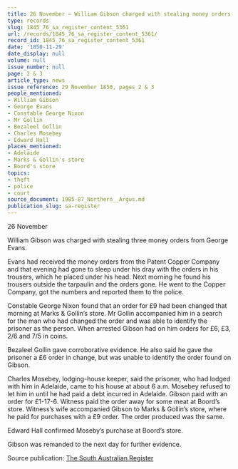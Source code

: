 ```yaml
---
title: 26 November — William Gibson charged with stealing money orders
type: records
slug: 1845_76_sa_register_content_5361
url: /records/1845_76_sa_register_content_5361/
record_id: 1845_76_sa_register_content_5361
date: '1850-11-29'
date_display: null
volume: null
issue_number: null
page: 2 & 3
article_type: news
issue_reference: 29 November 1850, pages 2 & 3
people_mentioned:
- William Gibson
- George Evans
- Constable George Nixon
- Mr Gollin
- Bezaleel Gollin
- Charles Mosebey
- Edward Hall
places_mentioned:
- Adelaide
- Marks & Gollin's store
- Boord's store
topics:
- theft
- police
- court
source_document: 1985-87_Northern__Argus.md
publication_slug: sa-register
---
```


26 November

William Gibson was charged with stealing three money orders from George Evans.

Evans had received the money orders from the Patent Copper Company and that evening had gone to sleep under his dray with the orders in his trousers, which he placed under his head.  Next morning he found his trousers outside the tarpaulin and the orders gone.  He went to the Copper Company, got the numbers and reported them to the police.

Constable George Nixon found that an order for £9 had been changed that morning at Marks & Gollin’s store.  Mr Gollin accompanied him in a search for the man who had changed the order and was able to identify the prisoner as the person.  When arrested Gibson had on him orders for £6, £3, 2/6 and 7/5 in coins.

Bezaleel Gollin gave corroborative evidence.  He also said he gave the prisoner a £6 order in change, but was unable to identify the order found on Gibson.

Charles Mosebey, lodging-house keeper, said the prisoner, who had lodged with him in Adelaide, came to his house at about 6 a.m.  Mosebey refused to let him in until he had paid a debt incurred in Adelaide.  Gibson paid with an order for £1-17-6.  Witness paid the order away for some meat at Boord’s store.  Witness’s wife accompanied Gibson to Marks & Gollin’s store, where he paid for purchases with a £9 order.  The order produced was the same.

Edward Hall confirmed Moseby’s purchase at Boord’s store.

Gibson was remanded to the next day for further evidence.

Source publication: [The South Australian Register](/publications/sa-register/)

